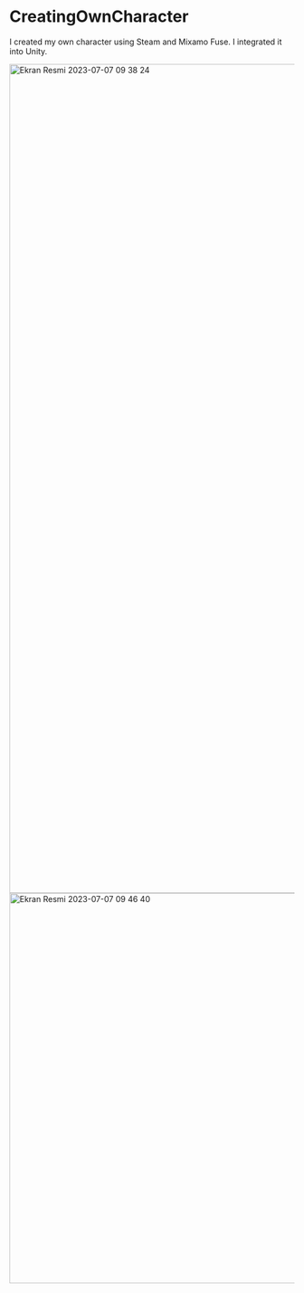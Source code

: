 # CreatingOwnCharacter
I created my own character using Steam and Mixamo Fuse. I integrated it into Unity.

<img width="1466" alt="Ekran Resmi 2023-07-07 09 38 24" src="https://github.com/duyguyesiloglu/CreatingOwnCharacter/assets/110973866/2f4332b4-206f-44eb-a9e3-69ed68db31ed">
<img width="690" alt="Ekran Resmi 2023-07-07 09 46 40" src="https://github.com/duyguyesiloglu/CreatingOwnCharacter/assets/110973866/71ce49be-feea-4539-814d-c691087c2cc7">
